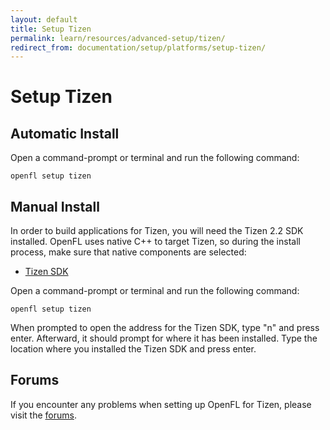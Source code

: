 ```yaml
---
layout: default
title: Setup Tizen
permalink: learn/resources/advanced-setup/tizen/
redirect_from: documentation/setup/platforms/setup-tizen/
---
```


# Setup Tizen

## Automatic Install

Open a command-prompt or terminal and run the following command:

    openfl setup tizen

## Manual Install

In order to build applications for Tizen, you will need the Tizen 2.2 SDK installed. OpenFL uses native C++ to target Tizen, so during the install process, make sure that native components are selected:

 * [Tizen SDK](https://developer.tizen.org/downloads/tizen-sdk)

Open a command-prompt or terminal and run the following command:

    openfl setup tizen

When prompted to open the address for the Tizen SDK, type "n" and press enter. Afterward, it should prompt for where it has been installed. Type the location where you installed the Tizen SDK and press enter.

## Forums

If you encounter any problems when setting up OpenFL for Tizen, please visit the [forums](http://community.openfl.org/c/help).

